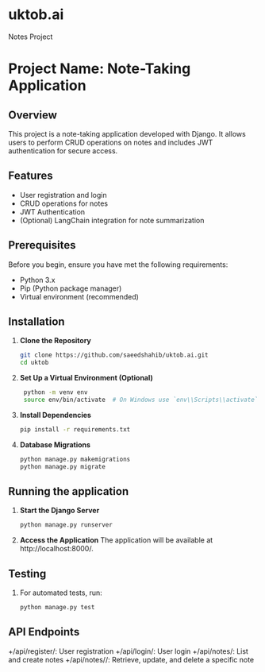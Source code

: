 # uktob.ai
Notes Project

# Project Name: Note-Taking Application

## Overview
This project is a note-taking application developed with Django. It allows users to perform CRUD operations on notes and includes JWT authentication for secure access.

## Features
- User registration and login
- CRUD operations for notes
- JWT Authentication
- (Optional) LangChain integration for note summarization

## Prerequisites
Before you begin, ensure you have met the following requirements:
- Python 3.x
- Pip (Python package manager)
- Virtual environment (recommended)

## Installation

1. **Clone the Repository**
   ```bash
   git clone https://github.com/saeedshahib/uktob.ai.git
   cd uktob
2. **Set Up a Virtual Environment (Optional)**
   ```bash
    python -m venv env
    source env/bin/activate  # On Windows use `env\\Scripts\\activate`
3. **Install Dependencies**
     ```bash
     pip install -r requirements.txt
4. **Database Migrations**
     ```bash
     python manage.py makemigrations
     python manage.py migrate

## Running the application

1. **Start the Django Server**
     ```bash
     python manage.py runserver
2. **Access the Application**
   The application will be available at http://localhost:8000/.

## Testing

1. For automated tests, run:
   ```bash
   python manage.py test

## API Endpoints

+/api/register/: User registration
+/api/login/: User login
+/api/notes/: List and create notes
+/api/notes/<id>/: Retrieve, update, and delete a specific note
